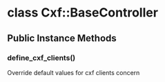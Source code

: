 # class Cxf::BaseController [](#class-Cxf::BaseController) [](#top)
 ## Public Instance Methods
 ### define_cxf_clients() [](#method-i-define_cxf_clients)
 Override default values for cxf clients concern

 